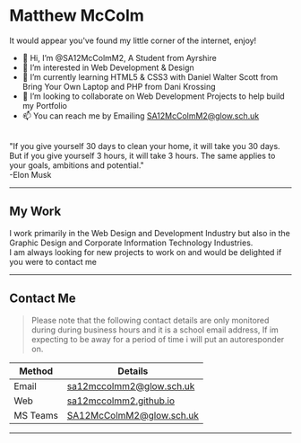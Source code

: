 # Matthew McColm

It would appear you've found my little corner of the internet, enjoy! 

- 👋 Hi, I’m @SA12McColmM2, A Student from Ayrshire <br>
- 👀 I’m interested in Web Development & Design<br>
- 🌱 I’m currently learning HTML5 & CSS3 with Daniel Walter Scott from Bring Your Own Laptop and PHP from Dani Krossing<br>
- 💞️ I’m looking to collaborate on Web Development Projects to help build my Portfolio<br>
- 📫 You can reach me by Emailing <a href="mailto:SA12McColmM2@glow.sch.uk?subject=GitHub%20Question">SA12McColmM2@glow.sch.uk</a><br>
  <br>

"If you give yourself 30 days to clean your home, it will take you 30 days. But if you give yourself 3 hours, it will take 3 hours. The same applies to your goals, ambitions and potential."
<br>
-Elon Musk

---

## My Work
I work primarily in the Web Design and Development Industry but also in the Graphic Design and Corporate Information Technology Industries. <br>
I am always looking for new projects to work on and would be delighted if you were to contact me

---

## Contact Me

> Please note that the following contact details are only monitored during during business hours and it is a school email address, If im expecting to be away for a period of time i will put an autoresponder on.

| Method | Details |
|-------|--------|
|Email|sa12mccolmm2@glow.sch.uk|
|Web|<a href="sa12mccolmm2.github.io">sa12mccolmm2.github.io</a>|
|MS Teams | SA12McColmM2@glow.sch.uk|

---
